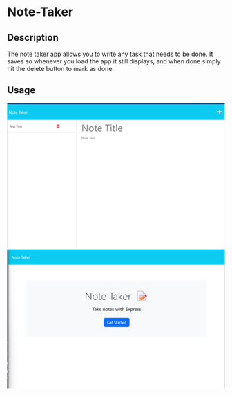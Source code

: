 # Note-Taker

## Description 

The note taker app allows you to write any task that needs to be done. It saves so whenever you load the app it still displays, and when done simply hit the delete button to mark as done.

## Usage 

![Home Page](<Screenshot 2023-11-25 220426.png>) ![Note Page](<Screenshot 2023-11-25 220413.png>)